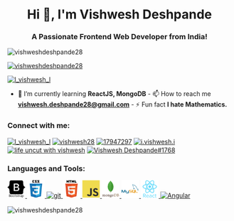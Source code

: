 <h1 align="center">Hi 👋, I'm Vishwesh Deshpande</h1>
<h3 align="center">A Passionate Frontend Web Developer from India!</h3>

<p align="left">
  <img
    src="https://komarev.com/ghpvc/?username=vishweshdeshpande28&label=Profile%20views&color=0e75b6&style=flat"
    alt="vishweshdeshpande28"
  />
</p>

<p align="left">
  <a href="https://github.com/ryo-ma/github-profile-trophy"
    ><img
      src="https://github-profile-trophy.vercel.app/?username=vishweshdeshpande28"
      alt="vishweshdeshpande28"
  /></a>
</p>

<p align="left">
  <a href="https://twitter.com/l_vishwesh_l" target="blank"
    ><img
      src="https://img.shields.io/twitter/follow/l_vishwesh_l?logo=twitter&style=for-the-badge"
      alt="l_vishwesh_l"
  /></a>
</p>

- 🌱 I’m currently learning **ReactJS, MongoDB** - 📫 How to reach me
**vishwesh.deshpande28@gmail.com** - ⚡ Fun fact **I hate Mathematics.**

<h3 align="left">Connect with me:</h3>
<p align="left">
  <a href="https://twitter.com/l_vishwesh_l" target="blank"
    ><img
      align="center"
      src="https://raw.githubusercontent.com/rahuldkjain/github-profile-readme-generator/master/src/images/icons/Social/twitter.svg"
      alt="l_vishwesh_l"
      height="30"
      width="40"
  /></a>
  <a href="https://linkedin.com/in/vishwesh28" target="blank"
    ><img
      align="center"
      src="https://raw.githubusercontent.com/rahuldkjain/github-profile-readme-generator/master/src/images/icons/Social/linked-in-alt.svg"
      alt="vishwesh28"
      height="30"
      width="40"
  /></a>
  <a href="https://stackoverflow.com/users/17947297" target="blank"
    ><img
      align="center"
      src="https://raw.githubusercontent.com/rahuldkjain/github-profile-readme-generator/master/src/images/icons/Social/stack-overflow.svg"
      alt="17947297"
      height="30"
      width="40"
  /></a>
  <a href="https://instagram.com/i.vishwesh.i" target="blank"
    ><img
      align="center"
      src="https://raw.githubusercontent.com/rahuldkjain/github-profile-readme-generator/master/src/images/icons/Social/instagram.svg"
      alt="i.vishwesh.i"
      height="30"
      width="40"
  /></a>
  <a href="https://www.youtube.com/c/life uncut with vishwesh" target="blank"
    ><img
      align="center"
      src="https://raw.githubusercontent.com/rahuldkjain/github-profile-readme-generator/master/src/images/icons/Social/youtube.svg"
      alt="life uncut with vishwesh"
      height="30"
      width="40"
  /></a>
  <a href="https://discord.gg/Vishwesh Deshpande#1768" target="blank"
    ><img
      align="center"
      src="https://raw.githubusercontent.com/rahuldkjain/github-profile-readme-generator/master/src/images/icons/Social/discord.svg"
      alt="Vishwesh Deshpande#1768"
      height="30"
      width="40"
  /></a>
</p>

<h3 align="left">Languages and Tools:</h3>
<p align="left">
  <a href="https://getbootstrap.com" target="_blank" rel="noreferrer">
    <img
      src="https://raw.githubusercontent.com/devicons/devicon/master/icons/bootstrap/bootstrap-plain-wordmark.svg"
      alt="bootstrap"
      width="40"
      height="40"
    />
  </a>
  <a href="https://www.w3schools.com/css/" target="_blank" rel="noreferrer">
    <img
      src="https://raw.githubusercontent.com/devicons/devicon/master/icons/css3/css3-original-wordmark.svg"
      alt="css3"
      width="40"
      height="40"
    />
  </a>
  <a href="https://git-scm.com/" target="_blank" rel="noreferrer">
    <img
      src="https://www.vectorlogo.zone/logos/git-scm/git-scm-icon.svg"
      alt="git"
      width="40"
      height="40"
    />
  </a>
  <a href="https://www.w3.org/html/" target="_blank" rel="noreferrer">
    <img
      src="https://raw.githubusercontent.com/devicons/devicon/master/icons/html5/html5-original-wordmark.svg"
      alt="html5"
      width="40"
      height="40"
    />
  </a>
  <a
    href="https://developer.mozilla.org/en-US/docs/Web/JavaScript"
    target="_blank"
    rel="noreferrer"
  >
    <img
      src="https://raw.githubusercontent.com/devicons/devicon/master/icons/javascript/javascript-original.svg"
      alt="Javascript"
      width="40"
      height="40"
    />
  </a>
  <a href="https://www.mongodb.com/" target="_blank" rel="noreferrer">
    <img
      src="https://raw.githubusercontent.com/devicons/devicon/master/icons/mongodb/mongodb-original-wordmark.svg"
      alt="Mongodb"
      width="40"
      height="40"
    />
  </a>
  <a href="https://www.mysql.com/" target="_blank" rel="noreferrer">
    <img
      src="https://raw.githubusercontent.com/devicons/devicon/master/icons/mysql/mysql-original-wordmark.svg"
      alt="Mysql"
      width="40"
      height="40"
    />
  </a>
  <a href="https://reactjs.org/" target="_blank" rel="noreferrer">
    <img
      src="https://raw.githubusercontent.com/devicons/devicon/master/icons/react/react-original-wordmark.svg"
      alt="React"
      width="40"
      height="40"
    />
  </a>
  <a href="https://angular.io/" target="_blank" rel="noreferrer">
    <img
      src="https://upload.wikimedia.org/wikipedia/commons/thumb/c/cf/Angular_full_color_logo.svg/2048px-Angular_full_color_logo.svg.png"
      alt="Angular"
      width="40"
      height="40"
    />
  </a>
</p>


<p>
  <img
    align="center"
    src="https://github-readme-streak-stats.herokuapp.com/?user=vishweshdeshpande28&"
    alt="vishweshdeshpande28"
  />
</p>
